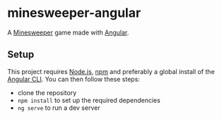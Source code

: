 # minesweeper-angular

A [Minesweeper](https://en.wikipedia.org/wiki/Minesweeper_(video_game)) game made with [Angular](https://angular.io/).

## Setup

This project requires [Node.js](https://nodejs.org/), [npm](https://www.npmjs.com/get-npm) and preferably a global install of the [Angular CLI](https://cli.angular.io/). You can then follow these steps:

- clone the repository
- `npm install` to set up the required dependencies
- `ng serve` to run a dev server
